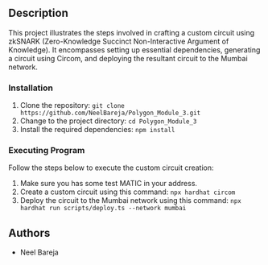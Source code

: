 ## Description

This project illustrates the steps involved in crafting a custom circuit using zkSNARK (Zero-Knowledge Succinct Non-Interactive Argument of Knowledge). It encompasses setting up essential dependencies, generating a circuit using Circom, and deploying the resultant circuit to the Mumbai network.

### Installation

1. Clone the repository: `git clone https://github.com/NeelBareja/Polygon_Module_3.git`
2. Change to the project directory: `cd Polygon_Module_3`
3. Install the required dependencies: `npm install`

### Executing Program

Follow the steps below to execute the custom circuit creation:

1. Make sure you has some test MATIC in your address.
2. Create a custom circuit using this command: `npx hardhat circom`
3. Deploy the circuit to the Mumbai network using this command: `npx hardhat run scripts/deploy.ts --network mumbai`

## Authors

- Neel Bareja
